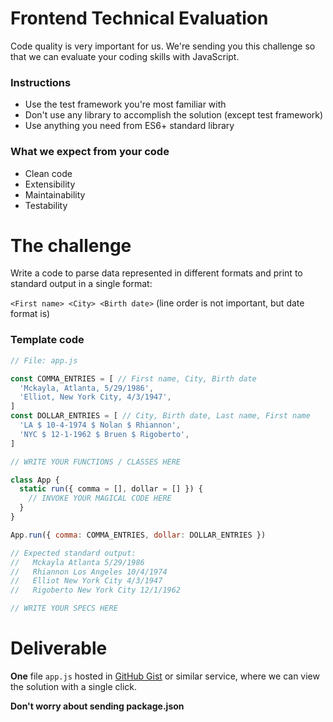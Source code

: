 # Frontend Technical Evaluation

Code quality is very important for us. We're sending you this challenge so that
we can evaluate your coding skills with JavaScript.

### Instructions

- Use the test framework you're most familiar with
- Don't use any library to accomplish the solution (except test framework)
- Use anything you need from ES6+ standard library

### What we expect from your code

- Clean code
- Extensibility
- Maintainability
- Testability

# The challenge

Write a code to parse data represented in different formats and print to standard
output in a single format:

  `<First name> <City> <Birth date>` (line order is not important, but date format is)

### Template code

```javascript
// File: app.js

const COMMA_ENTRIES = [ // First name, City, Birth date
  'Mckayla, Atlanta, 5/29/1986',
  'Elliot, New York City, 4/3/1947',
]
const DOLLAR_ENTRIES = [ // City, Birth date, Last name, First name
  'LA $ 10-4-1974 $ Nolan $ Rhiannon',
  'NYC $ 12-1-1962 $ Bruen $ Rigoberto',
]

// WRITE YOUR FUNCTIONS / CLASSES HERE

class App {
  static run({ comma = [], dollar = [] }) {
    // INVOKE YOUR MAGICAL CODE HERE
  }
}

App.run({ comma: COMMA_ENTRIES, dollar: DOLLAR_ENTRIES })

// Expected standard output:
//   Mckayla Atlanta 5/29/1986
//   Rhiannon Los Angeles 10/4/1974
//   Elliot New York City 4/3/1947
//   Rigoberto New York City 12/1/1962

// WRITE YOUR SPECS HERE
```

# Deliverable

**One** file `app.js` hosted in [GitHub Gist](http://gist.github.com) or similar
service, where we can view the solution with a single click.

**Don't worry about sending package.json**
